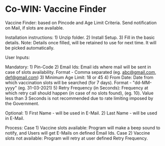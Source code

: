# Co-WIN: Vaccine Finder
Vaccine Finder: based on Pincode and Age Limit Criteria.
Send notification on Mail, if slots are available.


Installation instructions:
	1) Unzip folder.
	2) Install Setup.
	3) Fill in the basic details.
Note: Details once filled, will be retained to use for next time. It will be picked automatically.


User Inputs:

Mandatory:
	1) Pin-Code
	2) Email Ids: Email ids where mail will be sent in case of slots availability. Format - Comma separated (eg. abc@gmail.com, def@gmail.com)
	3) Minimum Age Limit: 18 or 45
	4) From Date: Date from which vaccination slots will be searched (for 7 days). Format - "dd-MM-yyyy" (eg. 31-03-2021)
	5) Retry Frequency (in Seconds): Frequency at which retry call should happen (in case of no slots found), (eg. 10). Value less than 3 Seconds is not recommended due to rate limiting imposed by the Government.

Optional:
	1) First Name - will be used in E-Mail.
	2) Last Name - will be used in E-Mail.
	
	
Process:
	Case 1) Vaccine slots available: Program will make a beep sound to notify, and Users will get E-Mails on defined Email Ids.
	Case 2) Vaccine slots not available: Program will retry at user defined Retry Frequency.